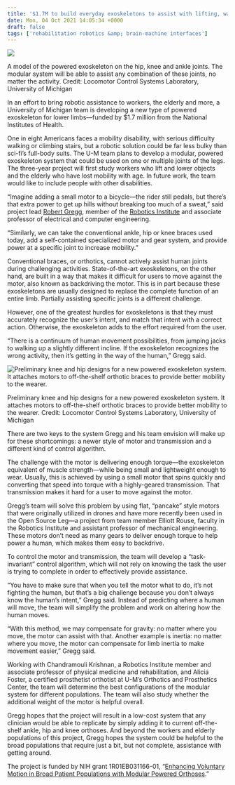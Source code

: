 ```yaml
---
title: '$1.7M to build everyday exoskeletons to assist with lifting, walking and climbing stairs'
date: Mon, 04 Oct 2021 14:05:34 +0000
draft: false
tags: ['rehabilitation robotics &amp; brain-machine interfaces']
---
```


![](https://robotics.umich.edu/wp-content/uploads/2021/10/gregg-exo-model.jpg)

A model of the powered exoskeleton on the hip, knee and ankle joints. The modular system will be able to assist any combination of these joints, no matter the activity. Credit: Locomotor Control Systems Laboratory, University of Michigan

In an effort to bring robotic assistance to workers, the elderly and more, a University of Michigan team is developing a new type of powered exoskeleton for lower limbs—funded by $1.7 million from the National Institutes of Health.

One in eight Americans faces a mobility disability, with serious difficulty walking or climbing stairs, but a robotic solution could be far less bulky than sci-fi’s full-body suits. The U-M team plans to develop a modular, powered exoskeleton system that could be used on one or multiple joints of the legs. The three-year project will first study workers who lift and lower objects and the elderly who have lost mobility with age. In future work, the team would like to include people with other disabilities.

“Imagine adding a small motor to a bicycle—the rider still pedals, but there’s that extra power to get up hills without breaking too much of a sweat,” said project lead [Robert Gregg](https://web.eecs.umich.edu/locolab/), member of the [Robotics Institute](https://robotics.umich.edu) and associate professor of electrical and computer engineering.

“Similarly, we can take the conventional ankle, hip or knee braces used today, add a self-contained specialized motor and gear system, and provide power at a specific joint to increase mobility.”

Conventional braces, or orthotics, cannot actively assist human joints during challenging activities. State-of-the-art exoskeletons, on the other hand, are built in a way that makes it difficult for users to move against the motor, also known as backdriving the motor. This is in part because these exoskeletons are usually designed to replace the complete function of an entire limb. Partially assisting specific joints is a different challenge.

However, one of the greatest hurdles for exoskeletons is that they must accurately recognize the user’s intent, and match that intent with a correct action. Otherwise, the exoskeleton adds to the effort required from the user.

“There is a continuum of human movement possibilities, from jumping jacks to walking up a slightly different incline. If the exoskeleton recognizes the wrong activity, then it’s getting in the way of the human,” Gregg said.

![Preliminary knee and hip designs for a new powered exoskeleton system. It attaches motors to off-the-shelf orthotic braces to provide better mobility to the wearer. ](https://robotics.umich.edu/wp-content/uploads/2021/10/modular_hip_knee_configurations-1024x637.jpg)

Preliminary knee and hip designs for a new powered exoskeleton system. It attaches motors to off-the-shelf orthotic braces to provide better mobility to the wearer. Credit: Locomotor Control Systems Laboratory, University of Michigan

There are two keys to the system Gregg and his team envision will make up for these shortcomings: a newer style of motor and transmission and a different kind of control algorithm.

The challenge with the motor is delivering enough torque—the exoskeleton equivalent of muscle strength—while being small and lightweight enough to wear. Usually, this is achieved by using a small motor that spins quickly and converting that speed into torque with a highly-geared transmission. That transmission makes it hard for a user to move against the motor.

Gregg’s team will solve this problem by using flat, “pancake” style motors that were originally utilized in drones and have more recently been used in the Open Source Leg—a project from team member Elliott Rouse, faculty in the Robotics Institute and assistant professor of mechanical engineering. These motors don’t need as many gears to deliver enough torque to help power a human, which makes them easy to backdrive.

To control the motor and transmission, the team will develop a “task-invariant” control algorithm, which will not rely on knowing the task the user is trying to complete in order to effectively provide assistance.

“You have to make sure that when you tell the motor what to do, it’s not fighting the human, but that’s a big challenge because you don’t always know the human’s intent,” Gregg said. Instead of predicting where a human will move, the team will simplify the problem and work on altering how the human moves.

“With this method, we may compensate for gravity: no matter where you move, the motor can assist with that. Another example is inertia: no matter where you move, the motor can compensate for limb inertia to make movement easier,” Gregg said.

Working with Chandramouli Krishnan, a Robotics Institute member and associate professor of physical medicine and rehabilitation, and Alicia Foster, a certified prosthetist orthotist at U-M’s Orthotics and Prosthetics Center, the team will determine the best configurations of the modular system for different populations. The team will also study whether the additional weight of the motor is helpful overall.

Gregg hopes that the project will result in a low-cost system that any clinician would be able to replicate by simply adding it to current off-the-shelf ankle, hip and knee orthoses. And beyond the workers and elderly populations of this project, Gregg hopes the system could be helpful to the broad populations that require just a bit, but not complete, assistance with getting around.

The project is funded by NIH grant 1R01EB031166-01, “[Enhancing Voluntary Motion in Broad Patient Populations with Modular Powered Orthoses](https://reporter.nih.gov/search/ciNYgTVWnE2skSMPmuXESA/project-details/10190208).”